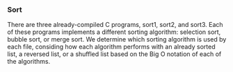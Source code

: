 ### Sort

There are three already-compiled C programs, sort1, sort2, and sort3. Each of these programs implements a different sorting algorithm: selection sort, bubble sort, or merge sort. We determine which sorting algorithm is used by each file, considing how each algorithm performs with an already sorted list, a reversed list, or a shuffled list based on the Big O notation of each of the algorithms.
